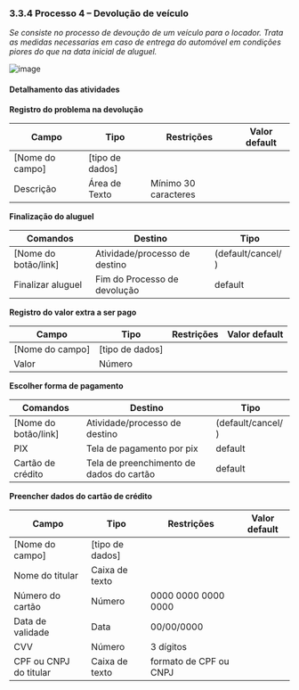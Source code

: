 ### 3.3.4 Processo 4 – Devolução de veículo

_Se consiste no processo de devoução de um veículo para o locador. Trata as medidas necessarias em caso de entrega do automóvel em condições piores do que na data inicial de aluguel._

![image](https://github.com/ICEI-PUC-Minas-PPLES-TI/plf-es-2024-1-ti2-1372100-grupo-1-wheelson/assets/129300086/cc8d968b-a61c-4bdb-b573-8a29624fea2e)




#### Detalhamento das atividades



**Registro do problema na devolução**

| **Campo**       | **Tipo**         | **Restrições** | **Valor default** |
| ---             | ---              | ---            | ---               |
| [Nome do campo] | [tipo de dados]  |                |                   |
|  Descrição      | Área de Texto    | Mínimo 30 caracteres |                |

**Finalização do aluguel**


| **Comandos**         |  **Destino**                   | **Tipo** |
| ---                  | ---                            | ---               |
| [Nome do botão/link] | Atividade/processo de destino  | (default/cancel/  ) |
| Finalizar aluguel            | Fim do Processo de devolução     | default           |


**Registro do valor extra a ser pago**

| **Campo**       | **Tipo**         | **Restrições** | **Valor default** |
| ---             | ---              | ---            | ---               |
| [Nome do campo] | [tipo de dados]  |                |                   |
| Valor               | Número       |                |                   |

**Escolher forma de pagamento**

| **Comandos**         |  **Destino**                   | **Tipo**          |
| ---                  | ---                            | ---               |
| [Nome do botão/link] | Atividade/processo de destino  | (default/cancel/  ) |
| PIX                  | Tela de pagamento por pix      | default                  |
|   Cartão de crédito |  Tela de preenchimento de dados do cartão| default       |

**Preencher dados do cartão de crédito**

| **Campo**       | **Tipo**         | **Restrições** | **Valor default** |
| ---             | ---              | ---            | ---               |
| [Nome do campo] | [tipo de dados]  |                |                   |
|  Nome do titular  | Caixa de texto  |                |                   |
|  Número do cartão     |    Número   |0000 0000 0000 0000    |                   |
|   Data de validade  |    Data        |   00/00/0000       |                   |
|  CVV               |    Número              |3 dígitos                |           |
|CPF ou CNPJ do titular   |Caixa de texto   |      formato de CPF ou CNPJ          |   |


















